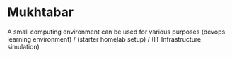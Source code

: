# Mukhtabar
A small computing environment can be used for various purposes (devops learning environment) / (starter homelab setup) / (IT Infrastructure simulation) 
